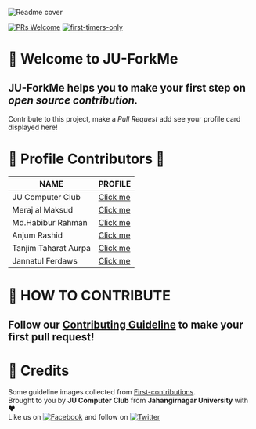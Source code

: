 ![Readme cover](howto/JU-ForkMe.png "JUForkMe Cover")

[![PRs Welcome](https://img.shields.io/badge/PRs-welcome-success?style=for-the-badge&logo=appveyor)](https://github.com/JU-Computer-Club/JU-ForkMe/blob/master/CONTRIBUTING.md) 
[![first-timers-only](https://img.shields.io/badge/first--timers--only-friendly-blue?style=for-the-badge&logo=appveyor)](https://www.firsttimersonly.com/)

# :triangular_flag_on_post: Welcome to JU-ForkMe 
## **JU-ForkMe** helps you to make your first step on *open source contribution.* 
Contribute to this project, make a *Pull Request* add see your profile card displayed here!

# :purple_heart: Profile Contributors :purple_heart:
| **NAME**           | **PROFILE**                                                                                   |
|--------------------|-----------------------------------------------------------------------------------------------|
| JU Computer Club | [Click me](Contributors/example.md) |
| Meraj al Maksud | [Click me](Contributors/example2.md) |
| Md.Habibur Rahman | [Click me](Contributors/Habibs_contribution.md) |
| Anjum Rashid | [Click me](Contributors/anjum-rashid.md) |
|Tanjim Taharat Aurpa| [Click me](Contributors/Taharat_Aurpa.md) |
|Jannatul Ferdaws | [Click me](Contributors/Amrin.md) |

# :scroll: HOW TO CONTRIBUTE

## Follow our [Contributing Guideline](CONTRIBUTING.md) to make your first pull request! 
  
# :mega: Credits
Some guideline images collected from [First-contributions](https://github.com/firstcontributions/first-contributions). <br> 
Brought to you by **JU Computer Club** from **Jahangirnagar University** with :heart: <br>
Like us on [![Facebook](https://i.imgur.com/fep1WsG.png)](https://www.facebook.com/jucomputerclub) and follow on [![Twitter](https://i.imgur.com/wWzX9uB.png)](https://twitter.com/JUComputerClub)<br>
